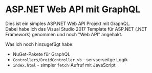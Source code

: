 ﻿# ASP.NET Web API mit GraphQL

Dies ist ein simples ASP.NET Web API Projekt mit GraphQL.\
Dabei habe ich das Visual Studio 2017 Template für ASP.NET (.NET Framework) genommen und noch "Web API" angehakt.

Was ich noch hinzugefügt habe:
* NuGet-Pakete für GraphQL
* `Controllers/DroidController.vb` - servserseitge Logik
* `index.html` - simpler `fetch`-Aufruf mit JavaScript